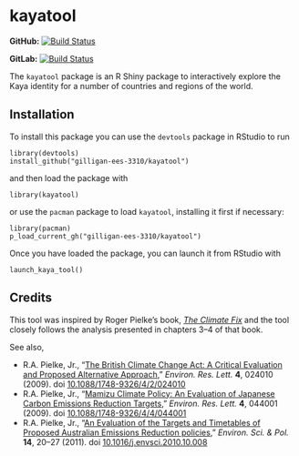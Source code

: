 kayatool
========

**GitHub:** [![Build
Status](https://travis-ci.org/gilligan-ees-3310/kayatool.svg?branch=master)](https://github.com/gilligan-ees-3310/kayatool/commits/master)

**GitLab:** [![Build
Status](https://gitlab.jgilligan.org/gilligan_teaching/ees_3310/ees_3310_software/kayatool/badges/master/build.svg)](https://gitlab.jgilligan.org/gilligan_teaching/ees_3310/ees_3310_software/kayatool/commits/master)

The `kayatool` package is an R Shiny package to interactively explore
the Kaya identity for a number of countries and regions of the world.

Installation
------------

To install this package you can use the `devtools` package in RStudio to
run

    library(devtools)
    install_github("gilligan-ees-3310/kayatool")

and then load the package with

    library(kayatool)

or use the `pacman` package to load `kayatool`, installing it first if
necessary:

    library(pacman)
    p_load_current_gh("gilligan-ees-3310/kayatool")

Once you have loaded the package, you can launch it from RStudio with

    launch_kaya_tool()

Credits
-------

This tool was inspired by Roger Pielke’s book, [*The Climate
Fix*](https://books.google.com/books/about/The_Climate_Fix.html?id=WgcCoYsR41IC)
and the tool closely follows the analysis presented in chapters 3–4 of
that book.

See also,

-   R.A. Pielke, Jr., “[The British Climate Change Act: A Critical
    Evaluation and Proposed Alternative
    Approach](https://doi.org/10.1088/1748-9326/4/2/024010),” *Environ.
    Res. Lett.* **4**, 024010 (2009). doi
    [10.1088/1748-9326/4/2/024010](https://doi.org/10.1088/1748-9326/4/2/024010)
-   R.A. Pielke, Jr., “[Mamizu Climate Policy: An Evaluation of Japanese
    Carbon Emissions Reduction
    Targets](https://doi.org/10.1088/1748-9326/4/4/044001),” *Environ.
    Res. Lett.* **4**, 044001 (2009). doi
    [10.1088/1748-9326/4/4/044001](https://doi.org/10.1088/1748-9326/4/4/044001)
-   R.A. Pielke, Jr., “[An Evaluation of the Targets and Timetables of
    Proposed Australian Emissions Reduction
    policies](https://doi.org/10.1016/j.envsci.2010.10.008),” *Environ.
    Sci. & Pol.* **14**, 20–27 (2011). doi
    [10.1016/j.envsci.2010.10.008](https://doi.org/10.1016/j.envsci.2010.10.008)
